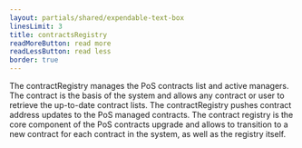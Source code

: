 ```yaml
---
layout: partials/shared/expendable-text-box
linesLimit: 3
title: contractsRegistry
readMoreButton: read more
readLessButton: read less
border: true
---
```


The contractRegistry manages the PoS contracts list and active managers. The contract is the basis of the system and allows any contract or user to retrieve the up-to-date contract lists. The contractRegistry pushes contract address updates to the PoS managed contracts. The contract registry is the core component of the PoS contracts upgrade and allows to transition to a new contract for each contract in the system, as well as the registry itself.
